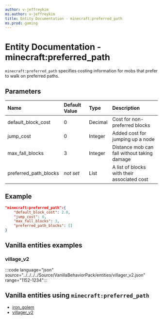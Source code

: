 ```yaml
---
author: v-jeffreykim
ms.author: v-jeffreykim
title: Entity Documentation - minecraft:preferred_path
ms.prod: gaming
---
```


# Entity Documentation - minecraft:preferred_path

`minecraft:preferred_path` specifies costing information for mobs that prefer to walk on preferred paths.

## Parameters

|Name |Default Value  |Type  |Description  |
|:----------|:----------|:----------|:----------|
| default_block_cost| 0| Decimal| Cost for non-preferred blocks |
| jump_cost| 0| Integer| Added cost for jumping up a node |
| max_fall_blocks| 3| Integer| Distance mob can fall without taking damage |
| preferred_path_blocks| *not set*| List| A list of blocks with their associated cost |

## Example

```json
"minecraft:preferred_path":{
    "default_block_cost": 2.0,
    "jump_cost": 0,
    "max_fall_blocks": 3,
    "preferred_path_blocks": []
}
```

## Vanilla entities examples

### village_v2

:::code language="json" source="../../../../Source/VanillaBehaviorPack/entities/villager_v2.json" range="1152-1234":::

## Vanilla entities using `minecraft:preferred_path`

- [iron_golem](../../../../Source/VanillaBehaviorPack_Snippets/entities/iron_golem.md)
- [villager_v2](../../../../Source/VanillaBehaviorPack_Snippets/entities/villager_v2.md)